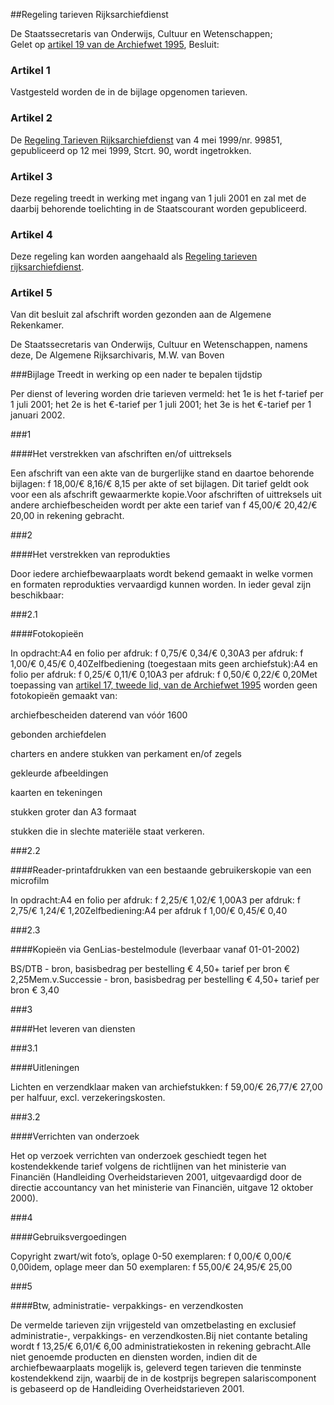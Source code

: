 <meta http-equiv='Content-Type' content='text/html; charset=utf-8' />

##Regeling tarieven Rijksarchiefdienst

De Staatssecretaris van Onderwijs, Cultuur en Wetenschappen;  
Gelet op [artikel 19 van de Archiefwet 1995](../../../../../wet/archiefwet/1995/BWBR0007376/README.md),
Besluit:     

### Artikel  1  

Vastgesteld worden de in de bijlage opgenomen tarieven.  

### Artikel  2  

De [Regeling Tarieven Rijksarchiefdienst](../../../../../ministeriele-regeling/regeling/tarieven/rijksarchiefdienst/BWBR0007766/README.md) van 4 mei 1999/nr. 99851, gepubliceerd op 12 mei 1999, Stcrt. 90, wordt ingetrokken.  

### Artikel  3  

Deze regeling treedt in werking met ingang van 1 juli 2001 en zal met de daarbij behorende toelichting in de Staatscourant worden gepubliceerd.  

### Artikel  4  

Deze regeling kan worden aangehaald als [Regeling tarieven rijksarchiefdienst](../../../../../ministeriele-regeling/regeling/tarieven/rijksarchiefdienst/BWBR0007766/README.md).  

### Artikel  5  

Van dit besluit zal afschrift worden gezonden aan de Algemene Rekenkamer. 

De 
Staatssecretaris van Onderwijs, Cultuur en Wetenschappen, namens deze, De 
Algemene Rijksarchivaris,
M.W. van  Boven     

###Bijlage 
Treedt in werking op een nader te bepalen tijdstip 

Per dienst of levering worden drie tarieven vermeld: het 1e is het f-tarief per 1 juli 2001; het 2e is het €-tarief per 1 juli 2001; het 3e is het €-tarief per 1 januari 2002.

###1 

####Het verstrekken van afschriften en/of uittreksels

Een afschrift van een akte van de burgerlijke stand en daartoe behorende bijlagen: f 18,00/€ 8,16/€ 8,15 per akte of set bijlagen. Dit tarief geldt ook voor een als afschrift gewaarmerkte kopie.Voor afschriften of uittreksels uit andere archiefbescheiden wordt per akte een tarief van f 45,00/€ 20,42/€ 20,00 in rekening gebracht.

###2 

####Het verstrekken van reprodukties

Door iedere archiefbewaarplaats wordt bekend gemaakt in welke vormen en formaten reprodukties vervaardigd kunnen worden. In ieder geval zijn beschikbaar:

###2.1 

####Fotokopieën

In opdracht:A4 en folio per afdruk: f 0,75/€ 0,34/€ 0,30A3 per afdruk: f 1,00/€ 0,45/€ 0,40Zelfbediening (toegestaan mits geen archiefstuk):A4 en folio per afdruk: f 0,25/€ 0,11/€ 0,10A3 per afdruk: f 0,50/€ 0,22/€ 0,20Met toepassing van [artikel 17, tweede lid, van de Archiefwet 1995](../../../../../wet/archiefwet/1995/BWBR0007376/README.md) worden geen fotokopieën gemaakt van:

archiefbescheiden daterend van vóór 1600

gebonden archiefdelen

charters en andere stukken van perkament en/of zegels

gekleurde afbeeldingen

kaarten en tekeningen

stukken groter dan A3 formaat

stukken die in slechte materiële staat verkeren.

###2.2 

####Reader-printafdrukken van een bestaande gebruikerskopie van een microfilm

In opdracht:A4 en folio per afdruk: f 2,25/€ 1,02/€ 1,00A3 per afdruk: f 2,75/€ 1,24/€ 1,20Zelfbediening:A4 per afdruk f 1,00/€ 0,45/€ 0,40

###2.3 

####Kopieën via GenLias-bestelmodule (leverbaar vanaf 01-01-2002)

BS/DTB - bron, basisbedrag per bestelling € 4,50+ tarief per bron € 2,25Mem.v.Successie - bron, basisbedrag per bestelling € 4,50+ tarief per bron € 3,40

###3 

####Het leveren van diensten

###3.1 

####Uitleningen

Lichten en verzendklaar maken van archiefstukken: f 59,00/€ 26,77/€ 27,00 per halfuur, excl. verzekeringskosten.

###3.2 

####Verrichten van onderzoek

Het op verzoek verrichten van onderzoek geschiedt tegen het kostendekkende tarief volgens de richtlijnen van het ministerie van Financiën (Handleiding Overheidstarieven 2001, uitgevaardigd door de directie accountancy van het ministerie van Financiën, uitgave 12 oktober 2000).

###4 

####Gebruiksvergoedingen

Copyright zwart/wit foto’s, oplage 0-50 exemplaren: f 0,00/€ 0,00/€ 0,00idem, oplage meer dan 50 exemplaren: f 55,00/€ 24,95/€ 25,00

###5 

####Btw, administratie- verpakkings- en verzendkosten

De vermelde tarieven zijn vrijgesteld van omzetbelasting en exclusief administratie-, verpakkings- en verzendkosten.Bij niet contante betaling wordt f 13,25/€ 6,01/€ 6,00 administratiekosten in rekening gebracht.Alle niet genoemde producten en diensten worden, indien dit de archiefbewaarplaats mogelijk is, geleverd tegen tarieven die tenminste kostendekkend zijn, waarbij de in de kostprijs begrepen salariscomponent is gebaseerd op de Handleiding Overheidstarieven 2001.

